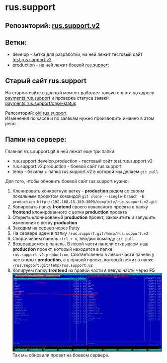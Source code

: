 # rus.support
## Репозиторий: [rus.support.v2](http://192.168.15.169:3000/complete/rus.support.v2)

## Ветки:

* develop - ветка для разработки, на ней лежит тестовый сайт [test.rus.support.v2](http://test.rus.support.v2/)
* production - на ней лежит боевой [rus.support](https://rus.support)

## Старый сайт rus.support
На старом сайте в данный момент работает только оплата по адресу [payments.rus.support](https://payments.rus.support/) и проверка статуса заявки [payments.rus.support/case-status](https://payments.rus.support/case-status)

Репозиторий: [old.rus.support](http://192.168.15.169:3000/complete/rus.support)  
Изменения по кассе и по заявкам нужно производить именно в этом репо.

## Папки на сервере:

Главная /rus.support.git в ней лежат еще три папки
* rus.support.develop.production - тестовый сайт test.rus.support.v2
* rus.support.v2.production - боевой сайт rus.support
* temp - бэкапы + папка rus.support.v2 в которой мы делаем `git pull`

Для того, чтобы обновить боевой сайт rus.support нужно:

1. Клонировать конкретную ветку - **production** рядом со своим локальным проектом командой `git clone --single-branch -b production http://192.168.15.169:3000/complete/rus.support.v2.git`
2. Копировать папку **frontend** своего локального проекта в папку **frontend** клонированного с ветки **production** проекта
3. Открыть клонированый **production** проект, закомитить и запушить изменения в ветку **production**
4. Заходим на сервер через Putty
5. На сервере идем в папку `/rus.support.git/temp/rus.support.v2`
6. Сворачиваем панель `ctrl + o`, вводим команду `git pull`
7. Возвращаемся в панель. В левой части панели открываем наш **production** проект,
который находится в папке `rus.support.v2.production`. Соответсвенно в левой части панели у нас открыт **production**, а в правой проект, который лежит в папке `/rus.support.git/temp/rus.support.v2`
8. Копируем папку **frontend** из правой части в левую часть через **F5**
   ![Alt russupport](server.png) Так мы обновили проект на боевом сервере.